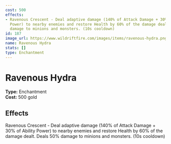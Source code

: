```yaml
---
cost: 500
effects:
- Ravenous Crescent - Deal adaptive damage (140% of Attack Damage + 30% of Ability
  Power) to nearby enemies and restore Health by 60% of the damage dealt. Deals 50%
  damage to minions and monsters. (10s cooldown)
id: 187
image_url: https://www.wildriftfire.com/images/items/ravenous-hydra.png
name: Ravenous Hydra
stats: []
type: Enchantment
---
```


# Ravenous Hydra

**Type:** Enchantment  
**Cost:** 500 gold

## Effects

Ravenous Crescent - Deal adaptive damage (140% of Attack Damage + 30% of Ability Power) to nearby enemies and restore Health by 60% of the damage dealt. Deals 50% damage to minions and monsters. (10s cooldown)

